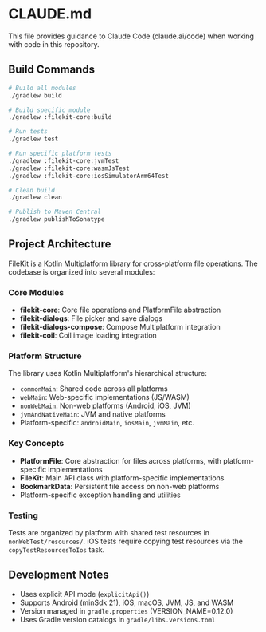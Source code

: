 # CLAUDE.md

This file provides guidance to Claude Code (claude.ai/code) when working with code in this repository.

## Build Commands

```bash
# Build all modules
./gradlew build

# Build specific module
./gradlew :filekit-core:build

# Run tests
./gradlew test

# Run specific platform tests
./gradlew :filekit-core:jvmTest
./gradlew :filekit-core:wasmJsTest
./gradlew :filekit-core:iosSimulatorArm64Test

# Clean build
./gradlew clean

# Publish to Maven Central
./gradlew publishToSonatype
```

## Project Architecture

FileKit is a Kotlin Multiplatform library for cross-platform file operations. The codebase is organized into several modules:

### Core Modules
- **filekit-core**: Core file operations and PlatformFile abstraction
- **filekit-dialogs**: File picker and save dialogs 
- **filekit-dialogs-compose**: Compose Multiplatform integration
- **filekit-coil**: Coil image loading integration

### Platform Structure
The library uses Kotlin Multiplatform's hierarchical structure:
- `commonMain`: Shared code across all platforms
- `webMain`: Web-specific implementations (JS/WASM)
- `nonWebMain`: Non-web platforms (Android, iOS, JVM)
- `jvmAndNativeMain`: JVM and native platforms
- Platform-specific: `androidMain`, `iosMain`, `jvmMain`, etc.

### Key Concepts
- **PlatformFile**: Core abstraction for files across platforms, with platform-specific implementations
- **FileKit**: Main API class with platform-specific implementations
- **BookmarkData**: Persistent file access on non-web platforms
- Platform-specific exception handling and utilities

### Testing
Tests are organized by platform with shared test resources in `nonWebTest/resources/`. iOS tests require copying test resources via the `copyTestResourcesToIos` task.

## Development Notes

- Uses explicit API mode (`explicitApi()`)
- Supports Android (minSdk 21), iOS, macOS, JVM, JS, and WASM
- Version managed in `gradle.properties` (VERSION_NAME=0.12.0)
- Uses Gradle version catalogs in `gradle/libs.versions.toml`